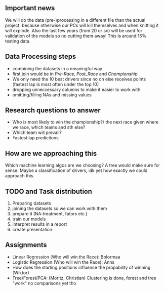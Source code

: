 ## Important news
We will do the data (pre-)processing in a different file than the actual project, because otherwise our PCs will kill themselves and when knitting it will explode.
Also the last few years (from 20 or so) will be used for validation of the models so no cutting them away! This is around 15% testing data.

## Data Processing steps

- combining the datasets in a meaningful way
- first join would be in _Pre-Race_, _Post_Race_ and _Championship_
- We only need the 10 best drivers since no on else receives points (fastest lap is most often under the top 10)
- dropping unneccessary columns to make it easier to work with
- omitting/filling NAs and missing values

## Research questions to answer

- Who is most likely to win the championship?/ the next race given where we race, which teams and sth else?
- Which team will prevail?
- Fastest lap predictions

## How are we approaching this

Which machine learning algos are we choosing? A tree would make sure for sense.
Maybe a classification of drivers, idk yet how exactly we could approach this.



## TODO and Task distribution
1. Preparing datasets
2. joining the datasets so we can work with them
3. prepare it (NA-treatment, fators etc.)
4. train our models
5. interpret results in a report
6. create presentation


## Assignments 
- Linear Regression (Who will win the Race): Bolormaa
- Logistic Regression (Who will win the Race): Anna 
- How does the starting positions influence the propability of winning (Wiktor)
- Tree/Forest/PCA: (Moritz, Christian) Clustering is done, forest and tree "work" no comparisons yet tho
